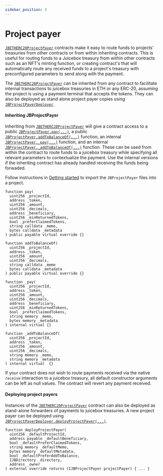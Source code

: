 ```yaml
---
sidebar_position: 3
---
```


# Project payer

[`JBETHERC20ProjectPayer`](/protocol/api/contracts/or-utilities/jbetherc20projectpayer/README.md) contracts make it easy to route funds to projects' treasuries from other contracts or from within inheriting contracts. This is useful for routing funds to a Juicebox treasury from within other contracts such as an NFT's minting function, or creating contract's that will automatically route any received funds to a project's treasury with preconfigured parameters to send along with the payment.  

The [`JBETHERC20ProjectPayer`](/protocol/api/contracts/or-utilities/jbetherc20projectpayer/README.md) can be inherited from any contract to facilitate internal transactions to juicebox treasuries in ETH or any ERC-20, assuming the project is using a payment terminal that accepts the tokens. They can also be deployed as stand alone project payer copies using [`JBProjectPayerDeployer`](/protocol/api/contracts/or-utilities/jbetherc20projectpayerdeployer).

#### Inheriting JBProjectPayer

Inheriting from [`JBETHERC20ProjectPayer`](/protocol/api/contracts/or-utilities/jbetherc20projectpayer/README.md) will give a contract access to a public [`JBProjectPayer.pay(...)`](/protocol/api/contracts/or-utilities/jbetherc20projectpayer/write/pay.md), a public [`JBProjectPayer.addToBalanceOf(...)`](/protocol/api/contracts/or-utilities/jbetherc20projectpayer/write/addtobalanceof.md) function, an internal [`JBProjectPayer._pay(...)`](/protocol/api/contracts/or-utilities/jbetherc20projectpayer/write/-_pay.md) function, and an internal [`JBProjectPayer._addToBalanceOf(...)`](/protocol/api/contracts/or-utilities/jbetherc20projectpayer/write/-_addtobalanceof.md) function. These can be used from within the contract to route funds to a juicebox treasury while specifying all relevant parameters to contextualize the payment. Use the internal versions if the inheriting contract has already handled receiving the funds being forwaded.

Follow instructions in [Getting started](/protocol/build/getting-started.md) to import the `JBProjectPayer` files into a project.

```
function pay(
  uint256 _projectId,
  address _token,
  uint256 _amount,
  uint256 _decimals,
  address _beneficiary,
  uint256 _minReturnedTokens,
  bool _preferClaimedTokens,
  string calldata _memo,
  bytes calldata _metadata
) public payable virtual override {}
```

```
function addToBalanceOf(
  uint256 _projectId,
  address _token,
  uint256 _amount,
  uint256 _decimals,
  string calldata _memo
  bytes calldata _metadata
) public payable virtual override {}
```

```
function _pay(
  uint256 _projectId,
  address _token,
  uint256 _amount,
  uint256 _decimals,
  address _beneficiary,
  uint256 _minReturnedTokens,
  bool _preferClaimedTokens,
  string memory _memo,
  bytes memory _metadata
) internal virtual {}
```

```
function _addToBalanceOf(
  uint256 _projectId,
  address _token,
  uint256 _amount,
  uint256 _decimals,
  string memory _memo,
  string memory _metadata
) internal virtual  {}
```

If your contract does not wish to route payments received via the native `receive` interaction to a juicebox treasury, all default constructor arguments can be left as null values. The contract will revert any payment received.

#### Deploying project payers

Instances of the [`JBETHERC20ProjectPayer`](/protocol/api/contracts/or-utilities/jbetherc20projectpayer/README.md) contract can also be deployed as stand-alone forwarders of payments to juicebox treasuries. A new project payer can be deployed using [`JBProjectPayerDeployer.deployProjectPayer(...)`](/protocol/api/contracts/or-utilities/jbetherc20projectpayerdeployer/write/deployprojectpayer.md).

```
function deployProjectPayer(
  uint256 _defaultProjectId,
  address payable _defaultBeneficiary,
  bool _defaultPreferClaimedTokens,
  string memory _defaultMemo,
  bytes memory _defaultMetadata,
  bool _defaultPreferAddToBalance,
  IJBDirectory _directory,
  address _owner
) external override returns (IJBProjectPayer projectPayer) { ... }
```
